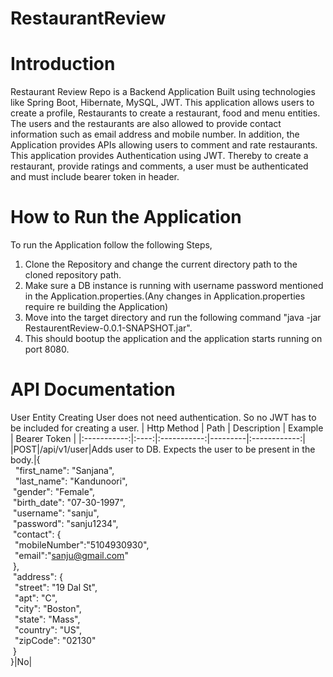 # RestaurantReview

# Introduction
Restaurant Review Repo is a Backend Application Built using technologies like Spring Boot, Hibernate, MySQL, JWT. This application allows users to create a profile, Restaurants to create a restaurant, food and menu entities. The users and the restaurants are also allowed to provide contact information such as email address and mobile number. In addition, the Application provides APIs allowing users to comment and rate restaurants. This application provides Authentication using JWT. Thereby to create a restaurant, provide ratings and comments, a user must be authenticated and must include bearer token in header.

# How to Run the Application
To run the Application follow the following Steps,
1. Clone the Repository and change the current directory path to the cloned repository path.
2. Make sure a DB instance is running with username password mentioned in the Application.properties.(Any changes in Application.properties require re building the Application)
3. Move into the target directory and run the following command "java -jar RestaurentReview-0.0.1-SNAPSHOT.jar".
4. This should bootup the application and the application starts running on port 8080.

# API Documentation
User Entity
Creating User does not need authentication. So no JWT has to be included for creating a user.
| Http Method | Path | Description | Example | Bearer Token |
|:-----------:|:----:|:-----------:|---------|:------------:|
|POST|/api/v1/user|Adds user to DB. Expects the user to be present in the body.|{<br/>&nbsp; "first_name": "Sanjana",<br/>&nbsp; "last_name": "Kandunoori",<br/>&nbsp;"gender": "Female",<br/>&nbsp;"birth_date": "07-30-1997",<br/>&nbsp;"username": "sanju",<br/>&nbsp;"password": "sanju1234",<br/>&nbsp;"contact": {<br/>&ensp;"mobileNumber":"5104930930",<br/>&ensp;"email":"sanju@gmail.com"<br/>&nbsp;},<br/>&nbsp;"address": {<br/>&ensp;"street": "19 Dal St",<br/>&ensp;"apt": "C",<br/>&ensp;"city": "Boston",<br/>&ensp;"state": "Mass",<br/>&ensp;"country": "US",<br/>&ensp;"zipCode": "02130"<br/>&nbsp;}<br/>}|No|


